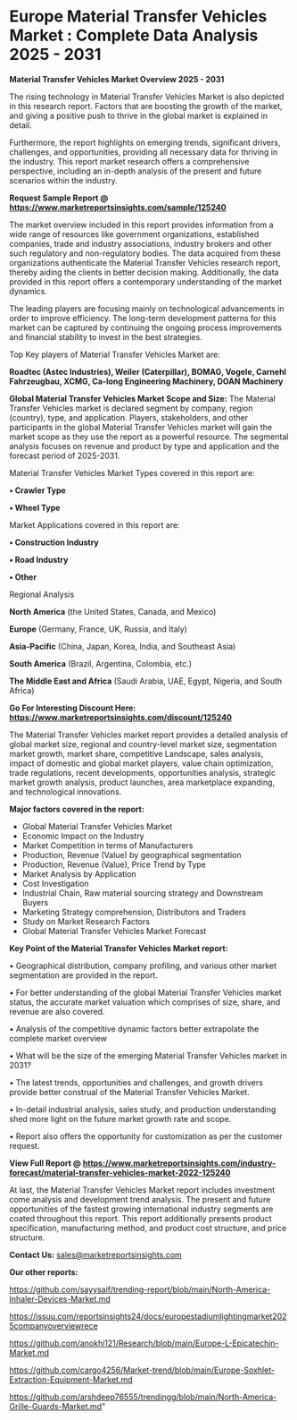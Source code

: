 # Europe Material Transfer Vehicles Market : Complete Data Analysis 2025 - 2031

<Strong> Material Transfer Vehicles Market Overview 2025 - 2031</strong>

The rising technology in Material Transfer Vehicles Market is also depicted in this research report. Factors that are boosting the growth of the market, and giving a positive push to thrive in the global market is explained in detail.

Furthermore, the report highlights on emerging trends, significant drivers, challenges, and opportunities, providing all necessary data for thriving in the industry. This report market research offers a comprehensive perspective, including an in-depth analysis of the present and future scenarios within the industry.

<strong>Request Sample Report @ <a href=https://www.marketreportsinsights.com/sample/125240>https://www.marketreportsinsights.com/sample/125240</a></strong>

The market overview included in this report provides information from a wide range of resources like government organizations, established companies, trade and industry associations, industry brokers and other such regulatory and non-regulatory bodies. The data acquired from these organizations authenticate the Material Transfer Vehicles research report, thereby aiding the clients in better decision making. Additionally, the data provided in this report offers a contemporary understanding of the market dynamics.

The leading players are focusing mainly on technological advancements in order to improve efficiency. The long-term development patterns for this market can be captured by continuing the ongoing process improvements and financial stability to invest in the best strategies.

Top Key players of Material Transfer Vehicles Market are:

<strong>Roadtec (Astec Industries), Weiler (Caterpillar), BOMAG, Vogele, Carnehl Fahrzeugbau, XCMG, Ca-long Engineering Machinery, DOAN Machinery</strong>

<strong><b>Global Material Transfer Vehicles Market Scope and Size:</b></strong>
The Material Transfer Vehicles market is declared segment by company, region (country), type, and application. Players, stakeholders, and other participants in the global Material Transfer Vehicles market will gain the market scope as they use the report as a powerful resource. The segmental analysis focuses on revenue and product by type and application and the forecast period of 2025-2031.

Material Transfer Vehicles Market Types covered in this report are:

<strong>• Crawler Type

• Wheel Type</strong>

Market Applications covered in this report are:

<strong>• Construction Industry

• Road Industry

• Other</strong> 

Regional Analysis

<strong>North America</strong> (the United States, Canada, and Mexico)

<strong>Europe</strong> (Germany, France, UK, Russia, and Italy)

<strong>Asia-Pacific</strong> (China, Japan, Korea, India, and Southeast Asia)

<strong>South America</strong> (Brazil, Argentina, Colombia, etc.)

<strong>The Middle East and Africa</strong> (Saudi Arabia, UAE, Egypt, Nigeria, and South Africa)

<strong>Go For Interesting Discount Here: <a href=https://www.marketreportsinsights.com/discount/125240>https://www.marketreportsinsights.com/discount/125240</a></strong>

The Material Transfer Vehicles market report provides a detailed analysis of global market size, regional and country-level market size, segmentation market growth, market share, competitive Landscape, sales analysis, impact of domestic and global market players, value chain optimization, trade regulations, recent developments, opportunities analysis, strategic market growth analysis, product launches, area marketplace expanding, and technological innovations.

<strong><b>Major factors covered in the report:</b></strong>
<ul>
  <li>Global Material Transfer Vehicles Market </li>
  <li>Economic Impact on the Industry</li>
  <li>Market Competition in terms of Manufacturers</li>
  <li>Production, Revenue (Value) by geographical segmentation</li>
  <li>Production, Revenue (Value), Price Trend by Type</li>
  <li>Market Analysis by Application</li>
  <li>Cost Investigation</li>
  <li>Industrial Chain, Raw material sourcing strategy and Downstream Buyers</li>
  <li>Marketing Strategy comprehension, Distributors and Traders</li>
  <li>Study on Market Research Factors</li>
  <li>Global Material Transfer Vehicles Market Forecast</li>
</ul>

<strong><b>Key Point of the Material Transfer Vehicles Market report:</b></strong>

• Geographical distribution, company profiling, and various other market segmentation are provided in the report.

• For better understanding of the global Material Transfer Vehicles market status, the accurate market valuation which comprises of size, share, and revenue are also covered.

• Analysis of the competitive dynamic factors better extrapolate the complete market overview

• What will be the size of the emerging Material Transfer Vehicles market in 2031?

• The latest trends, opportunities and challenges, and growth drivers provide better construal of the Material Transfer Vehicles Market.

• In-detail industrial analysis, sales study, and production understanding shed more light on the future market growth rate and scope.

• Report also offers the opportunity for customization as per the customer request.

<strong><b>View Full Report @ <a href=https://www.marketreportsinsights.com/industry-forecast/material-transfer-vehicles-market-2022-125240>https://www.marketreportsinsights.com/industry-forecast/material-transfer-vehicles-market-2022-125240</a></b></strong>


At last, the Material Transfer Vehicles Market report includes investment come analysis and development trend analysis. The present and future opportunities of the fastest growing international industry segments are coated throughout this report. This report additionally presents product specification, manufacturing method, and product cost structure, and price structure.

<strong>Contact Us:</strong>
sales@marketreportsinsights.com

<strong>Our other reports:</strong>

<a href=https://github.com/sayysaif/trending-report/blob/main/North-America-Inhaler-Devices-Market.md>https://github.com/sayysaif/trending-report/blob/main/North-America-Inhaler-Devices-Market.md</a>

<a href=https://issuu.com/reportsinsights24/docs/europestadiumlightingmarket2025companyoverviewrece>https://issuu.com/reportsinsights24/docs/europestadiumlightingmarket2025companyoverviewrece</a>

<a href=https://github.com/anokhi121/Research/blob/main/Europe-L-Epicatechin-Market.md>https://github.com/anokhi121/Research/blob/main/Europe-L-Epicatechin-Market.md</a>

<a href=https://github.com/cargo4256/Market-trend/blob/main/Europe-Soxhlet-Extraction-Equipment-Market.md>https://github.com/cargo4256/Market-trend/blob/main/Europe-Soxhlet-Extraction-Equipment-Market.md</a>

<a href=https://github.com/arshdeep76555/trendingg/blob/main/North-America-Grille-Guards-Market.md>https://github.com/arshdeep76555/trendingg/blob/main/North-America-Grille-Guards-Market.md</a>"
